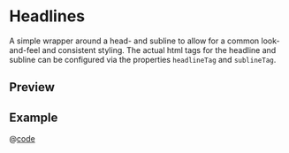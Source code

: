 # Headlines <Badge type="tip" text="since v0.6.0" vertical="top" />

A simple wrapper around a head- and subline to allow for a common look-and-feel and consistent styling. The actual html tags for the headline and subline can be configured via the properties `headlineTag` and `sublineTag`.

## Preview
<DynamicComponentDisplay type="Headlines" class="px-4" headlineTag="span" sublineTag="span">
    <template #headline>
        Enim consequat ad Lorem.
    </template>
    <template #subline>
        Commodo ipsum adipisicing amet dos.
    </template>
</DynamicComponentDisplay>

## Example
@[code](@examples/HeadlinesExample.vue)